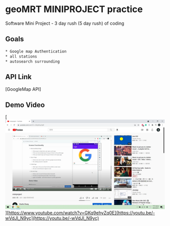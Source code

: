 # geoMRT MINIPROJECT practice

Software Mini Project - 3 day rush (5 day rush) of coding

## Goals

    * Google map Authentication
    * all stations
    * autosearch surrounding

## API Link 

[GoogleMap API] 

## Demo Video
[![IMAGE](https://github.com/Charlieletscode/RESTAPI/blob/main/mq4.jpg)][https://www.youtube.com/watch?v=GKq9ehyZq0E](https://youtu.be/-wVdJl_N9yc](https://youtu.be/-wVdJl_N9yc)
